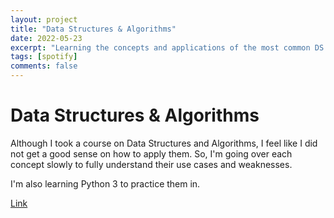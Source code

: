 ```yaml
---
layout: project
title: "Data Structures & Algorithms"
date: 2022-05-23
excerpt: "Learning the concepts and applications of the most common DS and Algorithms"
tags: [spotify]
comments: false
---
```

# Data Structures & Algorithms

Although I took a course on Data Structures and Algorithms, I feel like I did not get a good sense on how to apply them. So, I'm going over each concept slowly to fully understand their use cases and weaknesses.

I'm also learning Python 3 to practice them in.

[Link](https://github.com/chrisrobles/python3-cheatsheet)
